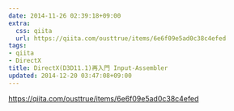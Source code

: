 ```yaml
---
date: 2014-11-26 02:39:18+09:00
extra:
  css: qiita
  url: https://qiita.com/ousttrue/items/6e6f09e5ad0c38c4efed
tags:
- qiita
- DirectX
title: DirectX(D3D11.1)再入門 Input-Assembler
updated: 2014-12-20 03:47:08+09:00
---
```


<https://qiita.com/ousttrue/items/6e6f09e5ad0c38c4efed>
